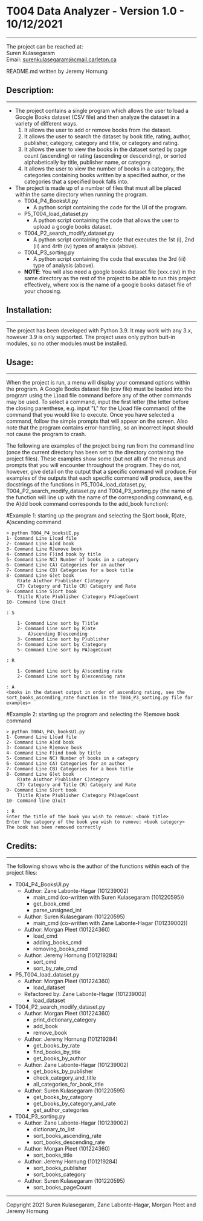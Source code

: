 # T004 Data Analyzer - Version 1.0 - 10/12/2021
___
The project can be reached at:  
Suren Kulasegaram  
Email: surenkulasegaram@cmail.carleton.ca

README.md written by Jeremy Hornung
## Description:
___
* The project contains a single program which allows the user to load a Google Books dataset (CSV file) and then analyze the dataset in a variety of different ways.
    1. It allows the user to add or remove books from the dataset.
    2. It allows the user to search the dataset by book title, rating, author, publisher, category, category and title, or category and rating.
    3. It allows the user to view the books in the dataset sorted by page count (ascending) or rating (ascending or descending), or sorted alphabetically by title, publisher name, or category.
    4. It allows the user to view the number of books in a category, the categories containing books written by a specified author, or the categories that a specified book falls into.  
* The project is made up of a number of files that must all be placed within the same directory when running the program.
    * T004\_P4\_BooksUI.py
        * A python script containing the code for the UI of the program.
    * P5\_T004\_load\_dataset.py
        * A python script containing the code that allows the user to upload a google books dataset.
    * T004\_P2\_search\_modify\_dataset.py
        * A python script containing the code that executes the 1st (i), 2nd (ii) and 4rth (iv) types of analysis (above).    
    * T004\_P3\_sorting.py
        * A python script containing the code that executes the 3rd (iii) type of analysis (above).
    * **NOTE**: You will also need a google books dataset file (xxx.csv) in the same directory as the rest of the project to be able to run this project effectively, where xxx is the name of a google books dataset file of your choosing.
## Installation:
___
The project has been developed with Python 3.9. It may work with any 3.x, however 3.9 is only supported.
The project uses only python buit-in modules, so no other modules must be installed. 
## Usage:
___
When the project is run, a menu will display your command options within the program. A Google Books dataset file (csv file) must be loaded into the program using the L)oad file command before any of the other commands may be used. To select a command, input the first letter (the letter before the closing parenthese, e.g. input "L" for the L)oad file command) of the command that you would like to execute. Once you have selected a command, follow the simple prompts that will appear on the screen. Also note that the program contains error-handling, so an incorrect input should not cause the program to crash.
  
The following are examples of the project being run from the command line (once the current directory has been set to the directory containing the project files). These examples show some (but not all) of the menus and prompts that you will encounter throughout the program. They do not, however, give detail on the output that a specific command will produce. For examples of the outputs that each specific command will produce, see the docstrings of the functions in P5\_T004\_load\_dataset.py, T004\_P2\_search\_modify\_dataset.py and T004\_P3\_sorting.py (the name of the function will line up with the name of the corresponding command, e.g. the A)dd book command corresponds to the add_book function):  

#Example 1: starting up the program and selecting the S)ort book, R)ate, A)scending command  
```
> python T004_P4_booksUI.py  
1- Command Line L)oad file  
2- Command Line A)dd book  
3- Command Line R)emove book  
4- Command Line F)ind book by title  
5- Command Line NC) Number of books in a category  
6- Command Line CA) Categories for an author  
7- Command Line CB) Categories for a book title  
8- Command Line G)et book  
    R)ate A)uthor P)ublisher C)ategory  
    CT) Category and Title CR) Category and Rate  
9- Command Line S)ort book  
    T)itle R)ate P)ublisher C)ategory PA)ageCount  
10- Command line Q)uit  
  
: S  
  
    1- Command Line sort by T)itle  
    2- Command Line sort by R)ate  
        A)scending D)escending  
    3- Command Line sort by P)ublisher  
    4- Command Line sort by C)ategory  
    5- Command Line sort by PA)ageCount    
  
: R  
  
    1- Command Line sort by A)scending rate  
    2- Command Line sort by D)escending rate  
  
: A  
<books in the dataset output in order of ascending rating, see the sort_books_ascending_rate function in the T004_P3_sorting.py file for examples>  
```

#Example 2: starting up the program and selecting the R)emove book command
```
> python T004\_P4\_booksUI.py  
1- Command Line L)oad file  
2- Command Line A)dd book  
3- Command Line R)emove book  
4- Command Line F)ind book by title  
5- Command Line NC) Number of books in a category  
6- Command Line CA) Categories for an author  
7- Command Line CB) Categories for a book title  
8- Command Line G)et book  
    R)ate A)uthor P)ublisher C)ategory  
    CT) Category and Title CR) Category and Rate  
9- Command Line S)ort book  
    T)itle R)ate P)ublisher C)ategory PA)ageCount  
10- Command line Q)uit  
  
: R  
Enter the title of the book you wish to remove: <book title>  
Enter the category of the book you wish to remove: <book category>  
The book has been removed correctly
```
## Credits:
---
The following shows who is the author of the functions within each of the project files:  
* T004\_P4\_BooksUI.py
    * Author: Zane Labonte-Hagar (101239002)
        * main\_cmd (co-written with Suren Kulasegaram (101220595))
        * get\_book\_cmd
        * parse\_unsigned\_int
    * Author: Suren Kulasegaram (101220595)
        * main\_cmd (co-written with Zane Labonte-Hagar (101239002))
    * Author: Morgan Pleet (101224360)
        * load\_cmd
        * adding\_books\_cmd
        * removing\_books\_cmd
    * Author: Jeremy Hornung (101219284)
        * sort\_cmd
        * sort\_by\_rate\_cmd
* P5\_T004\_load\_dataset.py
    * Author: Morgan Pleet (101224360)
        * load\_dataset
    * Refactored by: Zane Labonte-Hagar (101239002)
        *  load\_dataset
* T004\_P2\_search\_modify\_dataset.py
    * Author: Morgan Pleet (101224360)
        * print\_dictionary\_category
        * add\_book
        * remove\_book
    * Author: Jeremy Hornung (101219284)
        * get\_books\_by\_rate
        * find\_books\_by\_title
        * get\_books\_by\_author
    * Author: Zane Labonte-Hagar (101239002)
        * get\_books\_by\_publisher
        * check\_category\_and\_title
        * all\_categories\_for\_book\_title
    * Author: Suren Kulasegaram (101220595)
        * get\_books\_by\_category
        * get\_books\_by\_category\_and\_rate
        * get\_author\_categories
* T004\_P3\_sorting.py
    * Author: Zane Labonte-Hagar (101239002)
        * dictionary\_to\_list
        * sort\_books\_ascending\_rate
        * sort\_books\_descending\_rate
    * Author: Morgan Pleet (101224360)
        * sort\_books\_title
    * Author: Jeremy Hornung (101219284)
        * sort\_books\_publisher
        * sort\_books\_category
    * Author: Suren Kulasegaram (101220595)
        * sort\_books\_pageCount
___
Copyright 2021 Suren Kulasegaram, Zane Labonte-Hagar, Morgan Pleet and Jeremy Hornung
